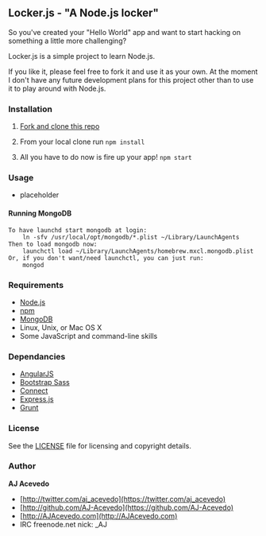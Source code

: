 ## Locker.js - "A Node.js locker"

So you've created your "Hello World" app and want to start hacking on something a little more challenging?

Locker.js is a simple project to learn Node.js.

If you like it, please feel free to fork it and use it as your own. At the moment I don't have any future development plans for this project other than to use it to play around with Node.js.


### Installation

1. [Fork and clone this repo](https://github.com/AJAlabs/lockerjs/fork)

2. From your local clone run `npm install`

3. All you have to do now is fire up your app! `npm start`

### Usage

- placeholder

#### Running MongoDB

```
To have launchd start mongodb at login:
    ln -sfv /usr/local/opt/mongodb/*.plist ~/Library/LaunchAgents
Then to load mongodb now:
    launchctl load ~/Library/LaunchAgents/homebrew.mxcl.mongodb.plist
Or, if you don't want/need launchctl, you can just run:
    mongod
```


### Requirements

- [Node.js](http://nodejs.org)
- [npm](https://npmjs.org)
- [MongoDB](http://www.mongodb.org)
- Linux, Unix, or Mac OS X
- Some JavaScript and command-line skills


### Dependancies

- [AngularJS](http://angularjs.org)
- [Bootstrap Sass](http://getbootstrap.com)
- [Connect](http://www.senchalabs.org/connect/)
- [Express.js](http://expressjs.com)
- [Grunt](http://gruntjs.com/getting-started)


### License

See the [LICENSE](https://github.com//AJAlabs/lockerjs/blob/master/LICENSE.md) file for licensing and copyright details.


### Author

**AJ Acevedo**

- [http://twitter.com/aj_acevedo](https://twitter.com/aj_acevedo)
- [http://github.com/AJ-Acevedo](https://github.com/AJ-Acevedo)
- [http://AJAcevedo.com](http://AJAcevedo.com)
- IRC freenode.net nick: _AJ
